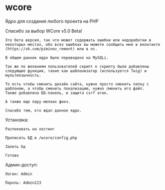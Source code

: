 # wcore
Ядро для создания любого проекта на PHP

Спасибо за выбор WCore v5.0 Beta!

	Это бета версия, так что может содержать ошибки или недоработки в некоторых местах, обо всех ошибках вы можете сообщить мне в вконтакте (https://vk.com/piminov_remont) или в лс.
	
	В общем данное ядро было переведено на MySQLi.
	
	Так же по желаниям пользователей скрипт к скрипту были добавлены следующие функции, такие как шаблонизатор (используется Twig) и мультиязычность.
	
	То есть чтобы сменить дизайн сайта, нужно просто сменить папку с шаблоном, а чтобы сменить локализацию, нужно сменить его файл.
	Также добавлена ББ-панель, и защита csrf атак.
	
	А также еще пару мелких фикч.
	
	Спасибо тем, кто ждал данное ядро.
	

Установка:

	Распоковать на хостинг
	
	Прописать БД в /wcore/config.php
	
	Залить бд
	
	Готово
	


Админ-доступ:

	Логин: Admin
	
	Пароль: Admin123
	
